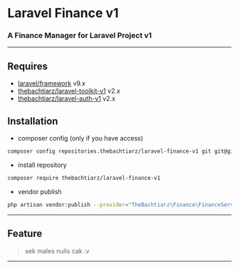 # Laravel Finance v1

### A Finance Manager for Laravel Project v1

-------

## Requires
- [laravel/framework](https://github.com/laravel/framework/) v9.x
- [thebachtiarz/laravel-toolkit-v1](https://github.com/thebachtiarz/laravel-toolkit-v1/) v2.x
- [thebachtiarz/laravel-auth-v1](https://github.com/thebachtiarz/laravel-auth-v1/) v2.x

## Installation
- composer config (only if you have access)
```bash
composer config repositories.thebachtiarz/laravel-finance-v1 git git@github.com:thebachtiarz/laravel-finance-v1.git
```

- install repository
```bash
composer require thebachtiarz/laravel-finance-v1
```


- vendor publish
``` bash
php artisan vendor:publish --provider="TheBachtiarz\Finance\FinanceServiceProvider"
```

-------
## Feature

> sek males nulis cak :v
-------
